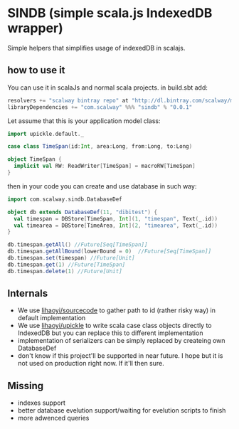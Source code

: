 # SINDB (simple scala.js IndexedDB wrapper)

Simple helpers that simplifies usage of indexedDB in scalajs.

how to use it
------------------------------------------------------
You can use it in scalaJs and normal scala projects.
in build.sbt add:

```scala
resolvers += "scalway bintray repo" at "http://dl.bintray.com/scalway/maven"
libraryDependencies += "com.scalway" %%% "sindb" % "0.0.1"
```

Let assume that this is your application model class:

```scala
import upickle.default._

case class TimeSpan(id:Int, area:Long, from:Long, to:Long)

object TimeSpan {
  implicit val RW: ReadWriter[TimeSpan] = macroRW[TimeSpan]
}
```

then in your code you can create and use database in such way:

```scala
import com.scalway.sindb.DatabaseDef

object db extends DatabaseDef(11, "dibitest") {
  val timespan = DBStore[TimeSpan, Int](1, "timespan", Text(_.id))
  val timearea = DBStore[TimeArea, Int](2, "timearea", Text(_.id))
}

db.timespan.getAll() //Future[Seq[TimeSpan]]
db.timespan.getAllBound(lowerBound = 0)  //Future[Seq[TimeSpan]]
db.timespan.set(timespan) //Future[Unit]
db.timespan.get(1) //Future[TimeSpan]
db.timespan.delete(1) //Future[Unit]

```

Internals
---------

- We use [lihaoyi/sourcecode](https://github.com/lihaoyi/sourcecode) to gather path to id (rather risky way) in default implementation
- We use [lihaoyi/upickle](https://github.com/lihaoyi/upickle) to write scala case class objects directly to IndexedDB but you can replace this to different implementation
- implementation of serializers can be simply replaced by createing own DatabaseDef
- don't know if this project'll be supported in near future. I hope but it is not used on production right now. If it'll then sure.

Missing
-------

- indexes support
- better database evelution support/waiting for evelution scripts to finish
- more adwenced queries